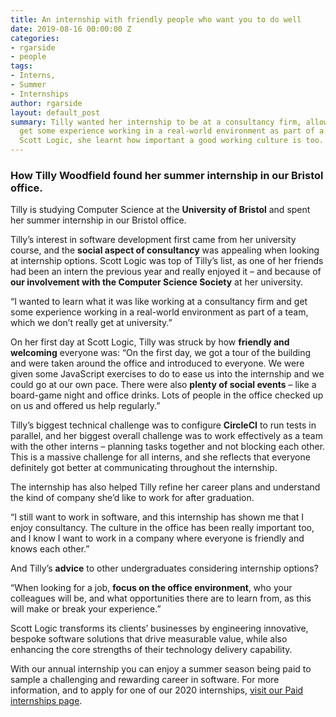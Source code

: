 ```yaml
---
title: An internship with friendly people who want you to do well
date: 2019-08-16 00:00:00 Z
categories:
- rgarside
- people
tags:
- Interns,
- Summer
- Internships
author: rgarside
layout: default_post
summary: Tilly wanted her internship to be at a consultancy firm, allowing her to
  get some experience working in a real-world environment as part of a team. From
  Scott Logic, she learnt how important a good working culture is too.
---
```


### How Tilly Woodfield found her summer internship in our Bristol office.

Tilly is studying Computer Science at the **University of Bristol** and spent her summer internship in our Bristol office.

Tilly’s interest in software development first came from her university course, and the **social aspect of consultancy** was appealing when looking at internship options. Scott Logic was top of Tilly’s list, as one of her friends had been an intern the previous year and really enjoyed it – and because of **our involvement with the Computer Science Society** at her university.

“I wanted to learn what it was like working at a consultancy firm and get some experience working in a real-world environment as part of a team, which we don’t really get at university.”

On her first day at Scott Logic, Tilly was struck by how **friendly and welcoming** everyone was: “On the first day, we got a tour of the building and were taken around the office and introduced to everyone. We were given some JavaScript exercises to do to ease us into the internship and we could go at our own pace. There were also **plenty of social events** – like a board-game night and office drinks. Lots of people in the office checked up on us and offered us help regularly.”

Tilly’s biggest technical challenge was to configure **CircleCI** to run tests in parallel, and her biggest overall challenge was to work effectively as a team with the other interns – planning tasks together and not blocking each other. This is a massive challenge for all interns, and she reflects that everyone definitely got better at communicating throughout the internship.

The internship has also helped Tilly refine her career plans and understand the kind of company she’d like to work for after graduation.

“I still want to work in software, and this internship has shown me that I enjoy consultancy. The culture in the office has been really important too, and I know I want to work in a company where everyone is friendly and knows each other.”

And Tilly’s **advice** to other undergraduates considering internship options?

“When looking for a job, **focus on the office environment**, who your colleagues will be, and what opportunities there are to learn from, as this will make or break your experience.”

Scott Logic transforms its clients’ businesses by engineering innovative, bespoke software solutions that drive measurable value, while also enhancing the core strengths of their technology delivery capability. 

With our annual internship you can enjoy a summer season being paid to sample a challenging and rewarding career in software. For more information, and to apply for one of our 2020 internships, [visit our Paid internships page](https://www.scottlogic.com/careers/paid-interns/).
